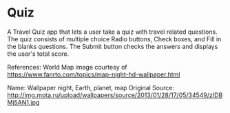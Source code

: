 # Quiz
A Travel Quiz app that lets a user take a quiz with travel related questions.
The quiz consists of multiple choice Radio buttons, Check boxes, and Fill in the blanks questions.
The Submit button checks the answers and displays the user's total score.

References: World Map image courtesy of https://www.fanrto.com/topics/map-night-hd-wallpaper.html

Name: Wallpaper night, Earth, planet, map
Original Source: http://img.mota.ru/upload/wallpapers/source/2013/01/28/17/05/34549/zIDBMj5AN1.jpg
